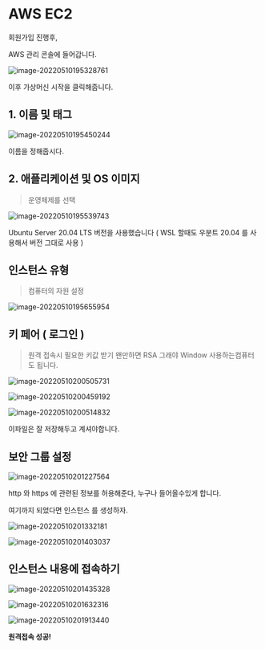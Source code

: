 # AWS EC2 

회원가입 진행후, 

AWS 관리 콘솔에 들어갑니다.



![image-20220510195328761](C:\Users\pc-007\AppData\Roaming\Typora\typora-user-images\image-20220510195328761.png)

이후 가상머신 시작을 클릭해줍니다.



## 1. 이름 및 태그

![image-20220510195450244](C:\Users\pc-007\AppData\Roaming\Typora\typora-user-images\image-20220510195450244.png)

이름을 정해줍시다.



## 2. 애플리케이션 및 OS 이미지 

> 운영체제를 선택

![image-20220510195539743](C:\Users\pc-007\AppData\Roaming\Typora\typora-user-images\image-20220510195539743.png)

Ubuntu Server 20.04 LTS 버전을 사용했습니다 ( WSL 할때도 우분트 20.04 를 사용해서 버전 그대로 사용 )



## 인스턴스 유형

> 컴퓨터의 자원 설정

![image-20220510195655954](C:\Users\pc-007\AppData\Roaming\Typora\typora-user-images\image-20220510195655954.png)





## 키 페어 ( 로그인 )

> 원격 접속시 필요한 키값 받기 왠만하면 RSA 그래야 Window 사용하는컴퓨터도 됩니다.

![image-20220510200505731](C:\Users\pc-007\AppData\Roaming\Typora\typora-user-images\image-20220510200505731.png)

![image-20220510200459192](C:\Users\pc-007\AppData\Roaming\Typora\typora-user-images\image-20220510200459192.png)

![image-20220510200514832](C:\Users\pc-007\AppData\Roaming\Typora\typora-user-images\image-20220510200514832.png)

이파일은 잘 저장해두고 계셔야합니다.



## 보안 그룹 설정



![image-20220510201227564](C:\Users\pc-007\AppData\Roaming\Typora\typora-user-images\image-20220510201227564.png)

 http 와 https 에 관련된 정보를 허용해준다, 누구나 들어올수있게 합니다.



여기까지 되었다면 인스턴스 를 생성하자.

![image-20220510201332181](C:\Users\pc-007\AppData\Roaming\Typora\typora-user-images\image-20220510201332181.png)

![image-20220510201403037](C:\Users\pc-007\AppData\Roaming\Typora\typora-user-images\image-20220510201403037.png)





## 인스턴스 내용에 접속하기

![image-20220510201435328](C:\Users\pc-007\AppData\Roaming\Typora\typora-user-images\image-20220510201435328.png)

![image-20220510201632316](C:\Users\pc-007\AppData\Roaming\Typora\typora-user-images\image-20220510201632316.png)

![image-20220510201913440](C:\Users\pc-007\AppData\Roaming\Typora\typora-user-images\image-20220510201913440.png)



**원격접속 성공!**

